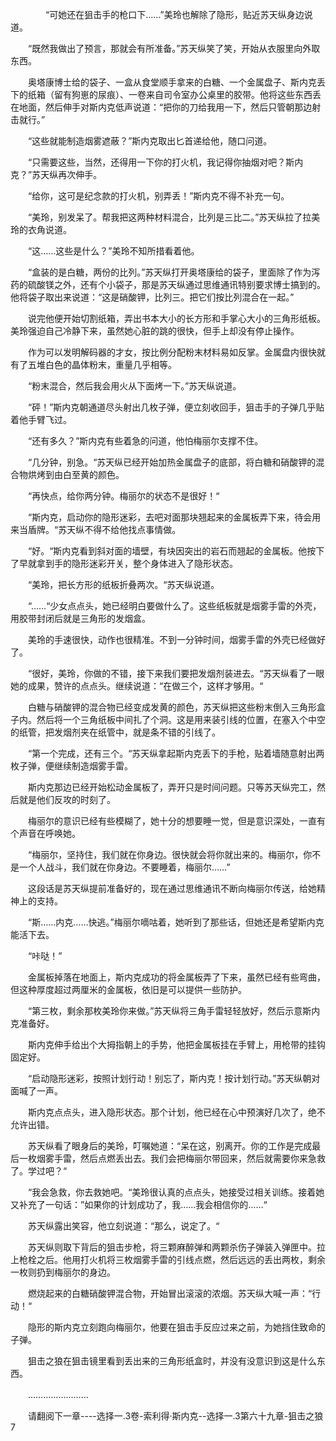 <div class="read-content j_readContent" id="">
                <p>　　　　“可她还在狙击手的枪口下……”美玲也解除了隐形，贴近苏天纵身边说道。<p>　　“既然我做出了预言，那就会有所准备。”苏天纵笑了笑，开始从衣服里向外取东西。<p>　　奥塔康博士给的袋子、一盒从食堂顺手拿来的白糖、一个金属盘子、斯内克丢下的纸箱（留有狗崽的尿痕）、一卷来自司令室办公桌里的胶带。他将这些东西丢在地面，然后伸手对斯内克低声说道：“把你的刀给我用一下，然后只管朝那边射击就行。”<p>　　“这些就能制造烟雾遮蔽？”斯内克取出匕首递给他，随口问道。<p>　　“只需要这些，当然，还得用一下你的打火机，我记得你抽烟对吧？斯内克？”苏天纵再次伸手。<p>　　“给你，这可是纪念款的打火机，别弄丢！”斯内克不得不补充一句。<p>　　“美玲，别发呆了。帮我把这两种材料混合，比列是三比二。”苏天纵拉了拉美玲的衣角说道。<p>　　“这……这些是什么？”美玲不知所措看着他。<p>　　“盒装的是白糖，两份的比列。”苏天纵打开奥塔康给的袋子，里面除了作为泻药的硫酸镁之外，还有个小袋子，那是苏天纵通过思维通讯特别要求博士搞到的。他将袋子取出来说道：“这是硝酸钾，比列三。把它们按比列混合在一起。”<p>　　说完他便开始切割纸箱，弄出书本大小的长方形和手掌心大小的三角形纸板。美玲强迫自己冷静下来，虽然她心脏的跳的很快，但手上却没有停止操作。<p>　　作为可以发明解码器的才女，按比例分配粉末材料易如反掌。金属盘内很快就有了五堆白色的晶体粉末，重量几乎相等。<p>　　“粉末混合，然后我会用火从下面烤一下。”苏天纵说道。<p>　　“砰！”斯内克朝通道尽头射出几枚子弹，便立刻收回手，狙击手的子弹几乎贴着他手臂飞过。<p>　　“还有多久？”斯内克有些着急的问道，他怕梅丽尔支撑不住。<p>　　“几分钟，别急。“苏天纵已经开始加热金属盘子的底部，将白糖和硝酸钾的混合物烘烤到由白至黄的颜色。<p>　　“再快点，给你两分钟。梅丽尔的状态不是很好！“<p>　　“斯内克，启动你的隐形迷彩，去吧对面那块翘起来的金属板弄下来，待会用来当盾牌。“苏天纵不得不给他找点事情做。<p>　　“好。“斯内克看到斜对面的墙壁，有块因突出的岩石而翘起的金属板。他按下了早就拿到手的隐形迷彩开关，整个身体进入了隐形状态。<p>　　“美玲，把长方形的纸板折叠两次。“苏天纵说道。<p>　　“……“少女点点头，她已经明白要做什么了。这些纸板就是烟雾手雷的外壳，用胶带封闭后就是三角形的发烟盒。<p>　　美玲的手速很快，动作也很精准。不到一分钟时间，烟雾手雷的外壳已经做好了。<p>　　“很好，美玲，你做的不错，接下来我们要把发烟剂装进去。“苏天纵看了一眼她的成果，赞许的点点头。继续说道：“在做三个，这样才够用。“<p>　　白糖与硝酸钾的混合物已经变成发黄的颜色，苏天纵把这些粉末倒入三角形盒子内。然后将一个三角纸板中间扎了个洞。这是用来装引线的位置，在塞入个中空的纸管，把发烟剂夹在纸管中，就是条不错的引线了。<p>　　“第一个完成，还有三个。“苏天纵拿起斯内克丢下的手枪，贴着墙随意射出两枚子弹，便继续制造烟雾手雷。<p>　　斯内克那边已经开始松动金属板了，弄开只是时间问题。只等苏天纵完工，然后就是他们反攻的时刻了。<p>　　梅丽尔的意识已经有些模糊了，她十分的想要睡一觉，但是意识深处，一直有个声音在呼唤她。<p>　　“梅丽尔，坚持住，我们就在你身边。很快就会将你就出来的。梅丽尔，你不是一个人战斗，我们就在你身边。不要睡着，梅丽尔……”<p>　　这段话是苏天纵提前准备好的，现在通过思维通讯不断向梅丽尔传送，给她精神上的支持。<p>　　“斯……内克……快逃。”梅丽尔嘀咕着，她听到了那些话，但她还是希望斯内克能活下去。<p>　　“咔哒！”<p>　　金属板掉落在地面上，斯内克成功的将金属板弄了下来，虽然已经有些弯曲，但这种厚度超过两厘米的金属板，依旧是可以提供一些防护。<p>　　“第三枚，剩余那枚美玲你来做。”苏天纵将三角手雷轻轻放好，然后示意斯内克准备好。<p>　　斯内克伸手给出个大拇指朝上的手势，他把金属板挂在手臂上，用枪带的挂钩固定好。<p>　　“启动隐形迷彩，按照计划行动！别忘了，斯内克！按计划行动。”苏天纵朝对面喊了一声。<p>　　斯内克点点头，进入隐形状态。那个计划，他已经在心中预演好几次了，绝不允许出错。<p>　　苏天纵看了眼身后的美玲，叮嘱她道：“呆在这，别离开。你的工作是完成最后一枚烟雾手雷，然后点燃丢出去。我们会把梅丽尔带回来，然后就需要你来急救了。学过吧？“<p>　　“我会急救，你去救她吧。“美玲很认真的点点头，她接受过相关训练。接着她又补充了一句话：”如果你的计划成功了，我……我会相信你的……“<p>　　苏天纵露出笑容，他立刻说道：“那么，说定了。“<p>　　苏天纵则取下背后的狙击步枪，将三颗麻醉弹和两颗杀伤子弹装入弹匣中。拉上枪栓之后。他用打火机将三枚烟雾手雷的引线点燃，然后远远的丢出两枚，剩余一枚则扔到梅丽尔的身边。<p>　　燃烧起来的白糖硝酸钾混合物，开始冒出滚滚的浓烟。苏天纵大喊一声：“行动！“<p>　　隐形的斯内克立刻跑向梅丽尔，他要在狙击手反应过来之前，为她挡住致命的子弹。<p>　　狙击之狼在狙击镜里看到丢出来的三角形纸盒时，并没有没意识到这是什么东西。<p>　　……………………<p>　　请翻阅下一章----选择一.3卷-索利得·斯内克--选择一.3第六十九章-狙击之狼7<p>　　<p> 
            </div>